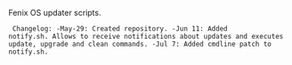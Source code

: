Fenix OS updater scripts.

<code><pre>
Changelog:
-May-29: Created repository.
-Jun 11: Added notify.sh. Allows to receive notifications about updates and executes update, upgrade and clean commands.
-Jul 7:  Added cmdline patch to notify.sh.
</pre>
</code>
